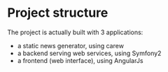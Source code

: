 # Project structure

The project is actually built with 3 applications:

* a static news generator, using carew
* a backend serving web services, using Symfony2
* a frontend (web interface), using AngularJs
